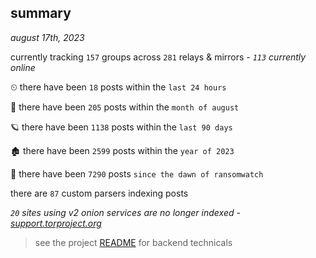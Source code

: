 
## summary
_august 17th, 2023_

currently tracking `157` groups across `281` relays & mirrors - _`113` currently online_

⏲ there have been `18` posts within the `last 24 hours`

🦈 there have been `205` posts within the `month of august`

🪐 there have been `1138` posts within the `last 90 days`

🏚 there have been `2599` posts within the `year of 2023`

🦕 there have been `7290` posts `since the dawn of ransomwatch`

there are `87` custom parsers indexing posts

_`20` sites using v2 onion services are no longer indexed - [support.torproject.org](https://support.torproject.org/onionservices/v2-deprecation/)_

> see the project [README](https://github.com/joshhighet/ransomwatch#ransomwatch--) for backend technicals
